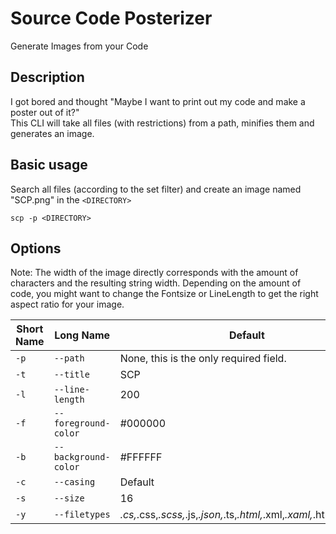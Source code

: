 # Source Code Posterizer
Generate Images from your Code

## Description
I got bored and thought "Maybe I want to print out my code and make a poster out of it?"  
This CLI will take all files (with restrictions) from a path, minifies them and generates an image.

## Basic usage
Search all files (according to the set filter) and create an image named "SCP.png" in the `<DIRECTORY>`
```
scp -p <DIRECTORY>
```
## Options
Note: The width of the image directly corresponds with the amount of characters and the resulting string width.
Depending on the amount of code, you might want to change the Fontsize or LineLength to get the right aspect ratio for your image.

Short Name | Long Name | Default
--- | --- | ---
`-p` | `--path` | None, this is the only required field.
`-t` | `--title` | SCP
`-l` | `--line-length` | 200
`-f` | `--foreground-color` | #000000
`-b` | `--background-color` | #FFFFFF
`-c` | `--casing` | Default
`-s` | `--size` | 16
`-y` | `--filetypes` | *.cs,*.css,*.scss,*.js,*.json,*.ts,*.html,*.xml,*.xaml,*.html,*.txt,*.md

